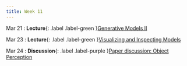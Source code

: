 ```yaml
---
title: Week 11
---
```


Mar 21
: **Lecture**{: .label .label-green }[Generative Models II](#)
  <!-- : [3.1](#), [2.2](#), [2.3](#) -->

Mar 23
: **Lecture**{: .label .label-green }[Visualizing and Inspecting Models](#)
  <!-- : [Solution](#) -->

Mar 24
: **Discussion**{: .label .label-purple }[Paper discussion: Object Perception](#)
